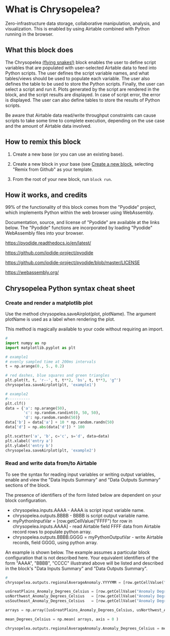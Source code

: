 # What is Chrysopelea?

Zero-infrastructure data storage, collaborative manipulation, analysis,
and visualization. This is enabled by using Airtable combined with Python running
in the browser.

## What this block does

The Chrysopelea [(flying snakes!)](https://en.wikipedia.org/wiki/Chrysopelea) block enables the user to define script variables that are populated with user-selected Airtable data to feed into Python scripts. The user defines the script variable names, and what tables/views should be used to populate each variable. The user also defines the table to be used to store the Python scripts. Finally, the user can select a script and run it. Plots generated by the script are rendered in the block, and the script results are displayed. In case of script error, the error is displayed. The user can also define tables to store the results of Python scripts.

Be aware that Airtable data read/write throughput constraints can cause scripts to take some time
to complete execution, depending on the use case and the amount of Airtable data involved.

## How to remix this block

1. Create a new base (or you can use an existing base).

2. Create a new block in your base (see [Create a new block](https://airtable.com/developers/blocks/guides/hello-world-tutorial#create-a-new-block),
   selecting "Remix from Github" as your template.

3. From the root of your new block, run `block run`.

## How it works, and credits

99% of the functionality of this block comes from the "Pyodide" project, which
implements Python within the web browser using WebAssembly.

Documentation, source, and license
of "Pyodide" are available at the links below. The "Pyodide" functions
are incorporated by loading "Pyodide" WebAssembly files into your browser.

  https://pyodide.readthedocs.io/en/latest/

  https://github.com/iodide-project/pyodide

  https://github.com/iodide-project/pyodide/blob/master/LICENSE

  https://webassembly.org/

## Chrysopelea Python syntax cheat sheet

### Create and render a matplotlib plot

Use the method chrysopelea.saveAirplot(plot, plotName). The argument
plotName is used as a label when rendering the plot.

This method is magically available to your code without requiring an import.

```python
#
import numpy as np
import matplotlib.pyplot as plt

# example1
# evenly sampled time at 200ms intervals
t = np.arange(0., 5., 0.2)

# red dashes, blue squares and green triangles
plt.plot(t, t, 'r--', t, t**2, 'bs', t, t**3, 'g^')
chrysopelea.saveAirplot(plt, 'example1')

# example2
#----------
plt.clf()
data = {'a': np.arange(50),
        'c': np.random.randint(0, 50, 50),
        'd': np.random.randn(50)}
data['b'] = data['a'] + 10 * np.random.randn(50)
data['d'] = np.abs(data['d']) * 100

plt.scatter('a', 'b', c='c', s='d', data=data)
plt.xlabel('entry a')
plt.ylabel('entry b')
chrysopelea.saveAirplot(plt, 'example2')
```

### Read and write data from/to Airtable

To see the syntax for reading input variables or
writing output variables, enable and view the "Data Inputs Summary" and
"Data Outputs Summary" sections of the block.

The presence of identifiers of the form listed below are dependent
on your block configuration.

- chrysopelea.inputs.AAAA - AAAA is script input variable name.
- chrysopelea.outputs.BBBB - BBBB is script output variable name.
- myPythonInputVar = [row.getCellValue("FFFF") for row in chrysopelea.inputs.AAAA] - read Airtable field FFFF data from Airtable record rows to populate python array.
- chrysopelea.outputs.BBBB.GGGG = myPythonOutputVar - write Airtable records, field
GGGG, using python array.

An example is shown below. The example assumes a particular block
configuration that is not described here.  Your equivalent identifiers of 
the form "AAAA", "BBBB", "CCCC"
illustrated above will be listed and described in the block's "Data Inputs Summary" and
"Data Outputs Summary".

```python
#
chrysopelea.outputs.regionalAverageAnomaly.YYYYMM = [row.getCellValue("YYYYMM") for row in chrysopelea.inputs.usGreatPlains]

usGreatPlains_Anomaly_Degrees_Celsius = [row.getCellValue("Anomaly Degrees Celsius") for row in chrysopelea.inputs.usGreatPlains]
usNorthwest_Anomaly_Degrees_Celsius   = [row.getCellValue("Anomaly Degrees Celsius") for row in chrysopelea.inputs.usNorthwest]
usSoutheast_Anomaly_Degrees_Celsius   = [row.getCellValue("Anomaly Degrees Celsius") for row in chrysopelea.inputs.usSoutheast]

arrays = np.array([usGreatPlains_Anomaly_Degrees_Celsius, usNorthwest_Anomaly_Degrees_Celsius, usSoutheast_Anomaly_Degrees_Celsius])

mean_Degrees_Celsius = np.mean( arrays, axis = 0 )

chrysopelea.outputs.regionalAverageAnomaly.Anomaly_Degrees_Celsius = mean_Degrees_Celsius
```
